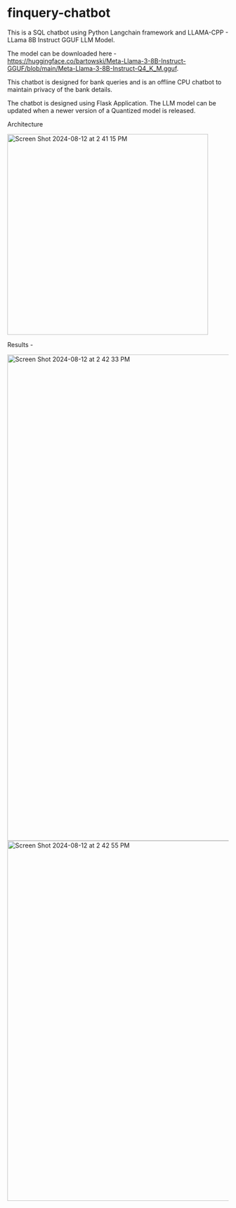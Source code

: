 # finquery-chatbot


This is a SQL chatbot using Python Langchain framework and LLAMA-CPP - LLama 8B Instruct GGUF LLM Model.

The model can be downloaded here - https://huggingface.co/bartowski/Meta-Llama-3-8B-Instruct-GGUF/blob/main/Meta-Llama-3-8B-Instruct-Q4_K_M.gguf.

This chatbot is designed for bank queries and is an offline CPU chatbot to maintain privacy of the bank details.

The chatbot is designed using Flask Application. The LLM model can be updated when a newer version of a Quantized model is released.

Architecture

<img width="457" alt="Screen Shot 2024-08-12 at 2 41 15 PM" src="https://github.com/user-attachments/assets/8e6454ec-1d00-4857-81a3-92f704d4625b">

Results -


<img width="1107" alt="Screen Shot 2024-08-12 at 2 42 33 PM" src="https://github.com/user-attachments/assets/1cc51f16-baa7-468f-95dc-2c020493cc74">

<img width="820" alt="Screen Shot 2024-08-12 at 2 42 55 PM" src="https://github.com/user-attachments/assets/01b570f1-a86c-4c8f-b4dc-96e392c32922">



